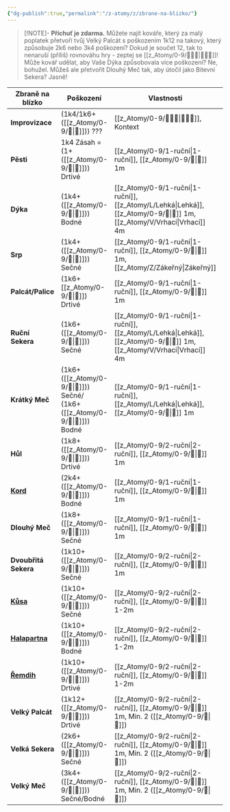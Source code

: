 ```yaml
---
{"dg-publish":true,"permalink":"/z-atomy/z/zbrane-na-blizko/"}
---
```


>[!NOTE]- **Příchuť je zdarma.** 
>Můžete najít kováře, který za malý poplatek přetvoří tvůj Velký Palcát s poškozením 1k12 na takový, který způsobuje 2k6 nebo 3k4 poškození? Dokud je součet 12, tak to nenaruší (příliš) rovnováhu hry - zeptej se [[z_Atomy/0-9/🧙🏼‍♂️\|🧙🏼‍♂️]]! Může kovář udělat, aby Vaše Dýka způsobovala více poškození? Ne, bohužel. Můžeš ale přetvořit Dlouhý Meč tak, aby útočil jako Bitevní Sekera? Jasně!

| **Zbraně na blízko**                                       | **Poškození**                                 | **Vlastnosti**                                   | **Cena** |
| ---------------------------------------------------------- | --------------------------------------------- | ------------------------------------------------ | -------- |
| **Improvizace**                                            | (1k4/1k6+([[z_Atomy/0-9/💪\|💪]])) ???                        | [[z_Atomy/0-9/🧙🏼‍♂️\|🧙🏼‍♂️]], Kontext                                  | [[z_Atomy/0-9/🧙🏼‍♂️\|🧙🏼‍♂️]]   |
| **Pěsti**                                                  | 1k4 Zásah = (1+([[z_Atomy/0-9/💪\|💪]])) Drtivé               | [[z_Atomy/0-9/1-ruční\|1-ruční]], [[z_Atomy/0-9/👊\|👊]] 1m                           | 0[[z_Atomy/0-9/🟡\|🟡]]  |
| **Dýka**                                                   | (1k4+([[z_Atomy/0-9/🎯\|🎯]])) Bodné                          | [[z_Atomy/0-9/1-ruční\|1-ruční]], [[z_Atomy/L/Lehká\|Lehká]], [[z_Atomy/0-9/👊\|👊]] 1m, [[z_Atomy/V/Vrhací\|Vrhací]] 4m | 3[[z_Atomy/0-9/🟡\|🟡]]      |
| **Srp**                                                    | (1k4+([[z_Atomy/0-9/🎯\|🎯]])) Sečné                          | [[z_Atomy/0-9/1-ruční\|1-ruční]], [[z_Atomy/0-9/👊\|👊]] 1m, [[z_Atomy/Z/Zákeřný\|Zákeřný]]              | 10[[z_Atomy/0-9/🟡\|🟡]]     |
| **Palcát/Palice**                                          | (1k6+[[z_Atomy/0-9/💪\|💪]]) Drtivé                           | [[z_Atomy/0-9/1-ruční\|1-ruční]], [[z_Atomy/0-9/👊\|👊]] 1m                           | 2[[z_Atomy/0-9/🟡\|🟡]]      |
| **Ruční Sekera**                                           | (1k6+([[z_Atomy/0-9/💪\|💪]])) Sečné                          | [[z_Atomy/0-9/1-ruční\|1-ruční]], [[z_Atomy/L/Lehká\|Lehká]], [[z_Atomy/0-9/👊\|👊]] 1m, [[z_Atomy/V/Vrhací\|Vrhací]] 4m | 8[[z_Atomy/0-9/🟡\|🟡]]      |
| **Krátký Meč**                                             | (1k6+([[z_Atomy/0-9/💪\|💪]])) Sečné/<br>(1k6+([[z_Atomy/0-9/🎯\|🎯]])) Bodné | [[z_Atomy/0-9/1-ruční\|1-ruční]], [[z_Atomy/L/Lehká\|Lehká]], [[z_Atomy/0-9/👊\|👊]] 1m                | 10[[z_Atomy/0-9/🟡\|🟡]]     |
| **Hůl**                                                    | (1k8+([[z_Atomy/0-9/💪\|💪]])) Drtivé                         | [[z_Atomy/0-9/2-ruční\|2-ruční]], [[z_Atomy/0-9/👊\|👊]] 1m                           | 8[[z_Atomy/0-9/🟡\|🟡]]      |
| **[Kord](https://cs.wikipedia.org/wiki/Kord)**             | (2k4+([[z_Atomy/0-9/🎯\|🎯]])) Bodné                          | [[z_Atomy/0-9/1-ruční\|1-ruční]], [[z_Atomy/0-9/👊\|👊]] 1m                           | 60[[z_Atomy/0-9/🟡\|🟡]]     |
| **Dlouhý Meč**                                             | (1k8+([[z_Atomy/0-9/💪\|💪]])) Sečné                          | [[z_Atomy/0-9/1-ruční\|1-ruční]], [[z_Atomy/0-9/👊\|👊]] 1m                           | 60[[z_Atomy/0-9/🟡\|🟡]]     |
| **Dvoubřitá Sekera**                                       | (1k10+([[z_Atomy/0-9/💪\|💪]])) Sečné                         | [[z_Atomy/0-9/2-ruční\|2-ruční]], [[z_Atomy/0-9/👊\|👊]] 1m                           | 30[[z_Atomy/0-9/🟡\|🟡]]     |
| **[Kůsa](https://cs.wikipedia.org/wiki/K%C5%AFsa)**        | (1k10+([[z_Atomy/0-9/💪\|💪]])) Sečné                         | [[z_Atomy/0-9/2-ruční\|2-ruční]], [[z_Atomy/0-9/👊\|👊]] 1-2m                         | 60[[z_Atomy/0-9/🟡\|🟡]]     |
| **[Halapartna](https://cs.wikipedia.org/wiki/Halapartna)** | (1k10+([[z_Atomy/0-9/💪\|💪]])) Bodné                         | [[z_Atomy/0-9/2-ruční\|2-ruční]], [[z_Atomy/0-9/👊\|👊]] 1-2m                         | 60[[z_Atomy/0-9/🟡\|🟡]]     |
| **[Řemdih](https://cs.wikipedia.org/wiki/%C5%98emdih)**    | (1k10+([[z_Atomy/0-9/💪\|💪]])) Drtivé                        | [[z_Atomy/0-9/2-ruční\|2-ruční]], [[z_Atomy/0-9/👊\|👊]] 1-2m                         | 60[[z_Atomy/0-9/🟡\|🟡]]     |
| **Velký Palcát**                                           | (1k12+([[z_Atomy/0-9/💪\|💪]])) Drtivé                        | [[z_Atomy/0-9/2-ruční\|2-ruční]], [[z_Atomy/0-9/👊\|👊]] 1m, Min. 2 ([[z_Atomy/0-9/💪\|💪]])          | 80[[z_Atomy/0-9/🟡\|🟡]]     |
| **Velká Sekera**                                           | (2k6+([[z_Atomy/0-9/💪\|💪]])) Sečné                          | [[z_Atomy/0-9/2-ruční\|2-ruční]], [[z_Atomy/0-9/👊\|👊]] 1m, Min. 2 ([[z_Atomy/0-9/💪\|💪]])          | 100[[z_Atomy/0-9/🟡\|🟡]]    |
| **Velký Meč**                                              | (3k4+([[z_Atomy/0-9/💪\|💪]])) Sečné/Bodné                    | [[z_Atomy/0-9/2-ruční\|2-ruční]], [[z_Atomy/0-9/👊\|👊]] 1m, Min. 2 ([[z_Atomy/0-9/💪\|💪]])          | 120[[z_Atomy/0-9/🟡\|🟡]]    |
